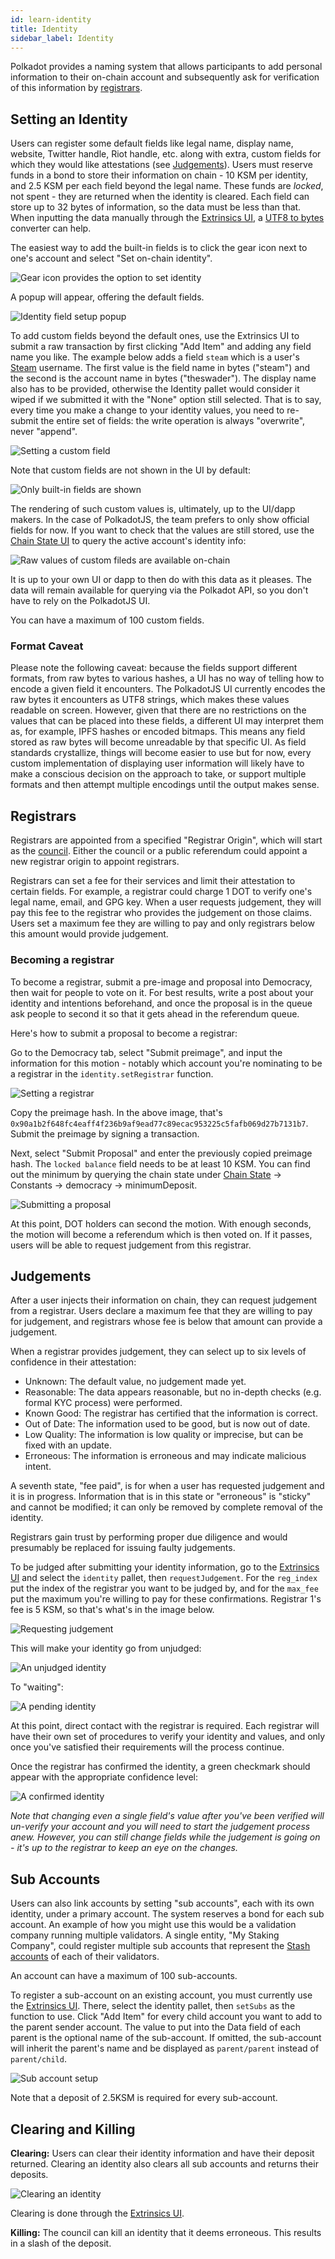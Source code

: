 ```yaml
---
id: learn-identity
title: Identity
sidebar_label: Identity
---
```


Polkadot provides a naming system that allows participants to add personal information to their on-chain account and subsequently ask for verification of this information by [registrars](#registrars).

## Setting an Identity

Users can register some default fields like legal name, display name, website, Twitter handle, Riot handle, etc. along with extra, custom fields for which they would like attestations (see [Judgements](#judgements)). Users must reserve funds in a bond to store their information on chain - 10 KSM per identity, and 2.5 KSM per each field beyond the legal name. These funds are _locked_, not spent - they are returned when the identity is cleared. Each field can store up to 32 bytes of information, so the data must be less than that. When inputting the data manually through the [Extrinsics UI](https://polkadot.js.org/apps/#/extrinsics), a [UTF8 to bytes](https://onlineutf8tools.com/convert-utf8-to-bytes) converter can help.

The easiest way to add the built-in fields is to click the gear icon next to one's account and select "Set on-chain identity".

![Gear icon provides the option to set identity](/img/identity/01.jpg)

A popup will appear, offering the default fields.

![Identity field setup popup](/img/identity/02.jpg)

To add custom fields beyond the default ones, use the Extrinsics UI to submit a raw transaction by first clicking "Add Item" and adding any field name you like. The example below adds a field `steam` which is a user's [Steam](https://store.steampowered.com) username. The first value is the field name in bytes ("steam") and the second is the account name in bytes ("theswader"). The display name also has to be provided, otherwise the Identity pallet would consider it wiped if we submitted it with the "None" option still selected. That is to say, every time you make a change to your identity values, you need to re-submit the entire set of fields: the write operation is always "overwrite", never "append".

![Setting a custom field](/img/identity/03.jpg)

Note that custom fields are not shown in the UI by default:

![Only built-in fields are shown](/img/identity/04.jpg)

The rendering of such custom values is, ultimately, up to the UI/dapp makers. In the case of PolkadotJS, the team prefers to only show official fields for now. If you want to check that the values are still stored, use the [Chain State UI](https://polkadot.js.org/apps/#/chainstate) to query the active account's identity info:

![Raw values of custom fileds are available on-chain](/img/identity/05.jpg)

It is up to your own UI or dapp to then do with this data as it pleases. The data will remain available for querying via the Polkadot API, so you don't have to rely on the PolkadotJS UI.

You can have a maximum of 100 custom fields.

### Format Caveat

Please note the following caveat: because the fields support different formats, from raw bytes to various hashes, a UI has no way of telling how to encode a given field it encounters. The PolkadotJS UI currently encodes the raw bytes it encounters as UTF8 strings, which makes these values readable on screen. However, given that there are no restrictions on the values that can be placed into these fields, a different UI may interpret them as, for example, IPFS hashes or encoded bitmaps. This means any field stored as raw bytes will become unreadable by that specific UI. As field standards crystallize, things will become easier to use but for now, every custom implementation of displaying user information will likely have to make a conscious decision on the approach to take, or support multiple formats and then attempt multiple encodings until the output makes sense.

## Registrars

Registrars are appointed from a specified "Registrar Origin", which will start as the [council](learn-governance). Either the council or a public referendum could appoint a new registrar origin to appoint registrars.

Registrars can set a fee for their services and limit their attestation to certain fields. For example, a registrar could charge 1 DOT to verify one's legal name, email, and GPG key. When a user requests judgement, they will pay this fee to the registrar who provides the judgement on those claims. Users set a maximum fee they are willing to pay and only registrars below this amount would provide judgement.

### Becoming a registrar

To become a registrar, submit a pre-image and proposal into Democracy, then wait for people to vote on it. For best results, write a post about your identity and intentions beforehand, and once the proposal is in the queue ask people to second it so that it gets ahead in the referendum queue.

Here's how to submit a proposal to become a registrar:

Go to the Democracy tab, select "Submit preimage", and input the information for this motion - notably which account you're nominating to be a registrar in the `identity.setRegistrar` function.

![Setting a registrar](/img/identity/12.jpg)

Copy the preimage hash. In the above image, that's `0x90a1b2f648fc4eaff4f236b9af9ead77c89ecac953225c5fafb069d27b7131b7`. Submit the preimage by signing a transaction.

Next, select "Submit Proposal" and enter the previously copied preimage hash. The `locked balance` field needs to be at least 10 KSM. You can find out the minimum by querying the chain state under [Chain State](https://polkadot.js.org/apps/#/chainstate) -> Constants -> democracy -> minimumDeposit.

![Submitting a proposal](/img/identity/13.jpg)

At this point, DOT holders can second the motion. With enough seconds, the motion will become a referendum which is then voted on. If it passes, users will be able to request judgement from this registrar.

## Judgements

After a user injects their information on chain, they can request judgement from a registrar. Users declare a maximum fee that they are willing to pay for judgement, and registrars whose fee is below that amount can provide a judgement.

When a registrar provides judgement, they can select up to six levels of confidence in their attestation:

- Unknown: The default value, no judgement made yet.
- Reasonable: The data appears reasonable, but no in-depth checks (e.g. formal KYC process) were performed.
- Known Good: The registrar has certified that the information is correct.
- Out of Date: The information used to be good, but is now out of date.
- Low Quality: The information is low quality or imprecise, but can be fixed with an update.
- Erroneous: The information is erroneous and may indicate malicious intent.

A seventh state, "fee paid", is for when a user has requested judgement and it is in progress. Information that is in this state or "erroneous" is "sticky" and cannot be modified; it can only be removed by complete removal of the identity.

Registrars gain trust by performing proper due diligence and would presumably be replaced for issuing faulty judgements.

To be judged after submitting your identity information, go to the [Extrinsics UI](https://polkadot.js.org/apps/#/extrinsics) and select the `identity` pallet, then `requestJudgement`. For the `reg_index` put the index of the registrar you want to be judged by, and for the `max_fee` put the maximum you're willing to pay for these confirmations. Registrar 1's fee is 5 KSM, so that's what's in the image below.

![Requesting judgement](/img/identity/08.jpg)

This will make your identity go from unjudged:

![An unjudged identity](/img/identity/07.jpg)

To "waiting":

![A pending identity](/img/identity/09.jpg)

At this point, direct contact with the registrar is required. Each registrar will have their own set of procedures to verify your identity and values, and only once you've satisfied their requirements will the process continue.

Once the registrar has confirmed the identity, a green checkmark should appear with the appropriate confidence level:

![A confirmed identity](/img/identity/10.jpg)

_Note that changing even a single field's value after you've been verified will un-verify your account and you will need to start the judgement process anew.  However, you can still change fields while the judgement is going on - it's up to the registrar to keep an eye on the changes._

## Sub Accounts

Users can also link accounts by setting "sub accounts", each with its own identity, under a primary account. The system reserves a bond for each sub account. An example of how you might use this would be a validation company running multiple validators. A single entity, "My Staking Company", could register multiple sub accounts that represent the [Stash accounts](learn-keys) of each of their validators.

An account can have a maximum of 100 sub-accounts.

To register a sub-account on an existing account, you must currently use the [Extrinsics UI](https://polkadot.js.org/apps/#/extrinsics). There, select the identity pallet, then `setSubs` as the function to use. Click "Add Item" for every child account you want to add to the parent sender account. The value to put into the Data field of each parent is the optional name of the sub-account. If omitted, the sub-account will inherit the parent's name and be displayed as `parent/parent` instead of `parent/child`.

![Sub account setup](/img/identity/06.jpg)

Note that a deposit of 2.5KSM is required for every sub-account.

## Clearing and Killing

**Clearing:** Users can clear their identity information and have their deposit returned. Clearing an identity also clears all sub accounts and returns their deposits.

![Clearing an identity](/img/identity/clear.gif)

Clearing is done through the [Extrinsics UI](https://polkadot.js.org/apps/#/extrinsics).

**Killing:** The council can kill an identity that it deems erroneous. This results in a slash of the deposit.
